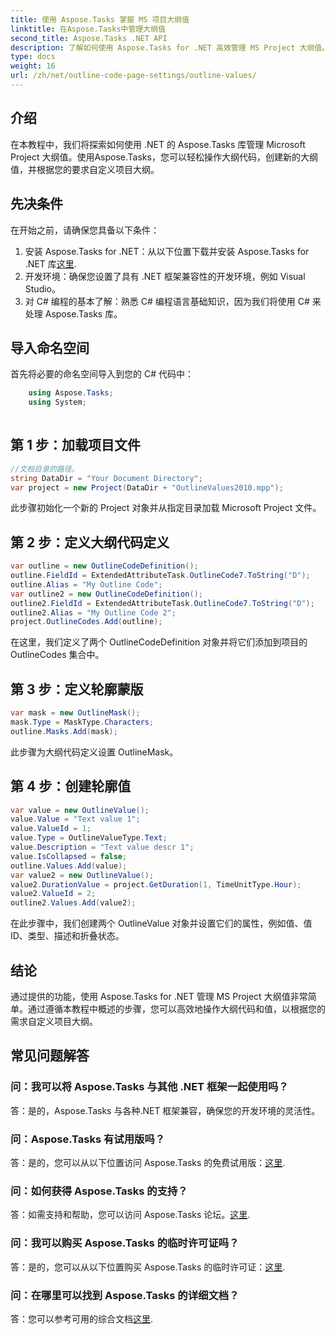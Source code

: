 ```yaml
---
title: 使用 Aspose.Tasks 掌握 MS 项目大纲值
linktitle: 在Aspose.Tasks中管理大纲值
second_title: Aspose.Tasks .NET API
description: 了解如何使用 Aspose.Tasks for .NET 高效管理 MS Project 大纲值。轻松定制项目大纲。
type: docs
weight: 16
url: /zh/net/outline-code-page-settings/outline-values/
---
```

## 介绍
在本教程中，我们将探索如何使用 .NET 的 Aspose.Tasks 库管理 Microsoft Project 大纲值。使用Aspose.Tasks，您可以轻松操作大纲代码，创建新的大纲值，并根据您的要求自定义项目大纲。
## 先决条件
在开始之前，请确保您具备以下条件：
1. 安装 Aspose.Tasks for .NET：从以下位置下载并安装 Aspose.Tasks for .NET 库[这里](https://releases.aspose.com/tasks/net/).
2. 开发环境：确保您设置了具有 .NET 框架兼容性的开发环境，例如 Visual Studio。
3. 对 C# 编程的基本了解：熟悉 C# 编程语言基础知识，因为我们将使用 C# 来处理 Aspose.Tasks 库。

## 导入命名空间
首先将必要的命名空间导入到您的 C# 代码中：
```csharp
    using Aspose.Tasks;
    using System;
    
```
## 第 1 步：加载项目文件
```csharp
//文档目录的路径。
string DataDir = "Your Document Directory";
var project = new Project(DataDir + "OutlineValues2010.mpp");
```
此步骤初始化一个新的 Project 对象并从指定目录加载 Microsoft Project 文件。
## 第 2 步：定义大纲代码定义
```csharp
var outline = new OutlineCodeDefinition();
outline.FieldId = ExtendedAttributeTask.OutlineCode7.ToString("D");
outline.Alias = "My Outline Code";
var outline2 = new OutlineCodeDefinition();
outline2.FieldId = ExtendedAttributeTask.OutlineCode7.ToString("D");
outline2.Alias = "My Outline Code 2";
project.OutlineCodes.Add(outline);
```
在这里，我们定义了两个 OutlineCodeDefinition 对象并将它们添加到项目的 OutlineCodes 集合中。
## 第 3 步：定义轮廓蒙版
```csharp
var mask = new OutlineMask();
mask.Type = MaskType.Characters;
outline.Masks.Add(mask);
```
此步骤为大纲代码定义设置 OutlineMask。
## 第 4 步：创建轮廓值
```csharp
var value = new OutlineValue();
value.Value = "Text value 1";
value.ValueId = 1;
value.Type = OutlineValueType.Text;
value.Description = "Text value descr 1";
value.IsCollapsed = false;
outline.Values.Add(value);
var value2 = new OutlineValue();
value2.DurationValue = project.GetDuration(1, TimeUnitType.Hour);
value2.ValueId = 2;
outline2.Values.Add(value2);
```
在此步骤中，我们创建两个 OutlineValue 对象并设置它们的属性，例如值、值 ID、类型、描述和折叠状态。

## 结论
通过提供的功能，使用 Aspose.Tasks for .NET 管理 MS Project 大纲值非常简单。通过遵循本教程中概述的步骤，您可以高效地操作大纲代码和值，以根据您的需求自定义项目大纲。
## 常见问题解答
### 问：我可以将 Aspose.Tasks 与其他 .NET 框架一起使用吗？
答：是的，Aspose.Tasks 与各种.NET 框架兼容，确保您的开发环境的灵活性。
### 问：Aspose.Tasks 有试用版吗？
答：是的，您可以从以下位置访问 Aspose.Tasks 的免费试用版：[这里](https://releases.aspose.com/).
### 问：如何获得 Aspose.Tasks 的支持？
答：如需支持和帮助，您可以访问 Aspose.Tasks 论坛。[这里](https://forum.aspose.com/c/tasks/15).
### 问：我可以购买 Aspose.Tasks 的临时许可证吗？
答：是的，您可以从以下位置购买 Aspose.Tasks 的临时许可证：[这里](https://purchase.aspose.com/temporary-license/).
### 问：在哪里可以找到 Aspose.Tasks 的详细文档？
答：您可以参考可用的综合文档[这里](https://reference.aspose.com/tasks/net/).